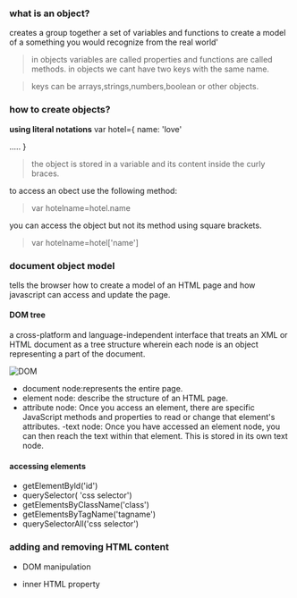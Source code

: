 ### what is an object?
creates a group together a set of variables and functions to create a model of a something you would recognize from the real world'

> in objects variables are called properties and functions are called methods.
> in objects we cant have two keys with the same name.

> keys can be arrays,strings,numbers,boolean or other objects.

### how to create objects?
**using literal notations**
var hotel={
name: 'love'

.....
}
> the object is stored in a variable and its content inside the curly braces.

to access an obect use the following method:
> var hotelname=hotel.name

you can access the object but not its method using square brackets.
> var hotelname=hotel['name']

### document object model
tells the browser how to create a model of an HTML page and how javascript can access and update the page.

#### DOM tree
a cross-platform and language-independent interface that treats an XML or HTML document as a tree structure wherein each node is an object representing a part of the document.

![DOM](https://1.bp.blogspot.com/-c1VhRCxc4ds/X5938GT76GI/AAAAAAAACFU/yzX7a1aIinIR_i4sy7dSIW9z8Q5mgX72QCLcBGAsYHQ/s732/dom1.png)

- document node:represents the entire page.
- element node: describe the structure of an HTML page.
- attribute node: Once you access an element, there are specific JavaScript methods and properties to read or change that element's attributes.
-text node: Once you have accessed an element node, you can then reach the text within that element. This is stored in its own text node.

#### accessing elements 
- getElementByld('id')
- querySelector( 'css selector')
- getElementsByClassName('class')
- getElementsByTagName('tagname')
- querySelectorAll('css selector')

### adding and removing HTML content
- DOM manipulation

- inner HTML property
